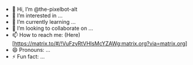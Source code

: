 - 👋 Hi, I’m @the-pixelbot-alt
- 👀 I’m interested in ...
- 🌱 I’m currently learning ...
- 💞️ I’m looking to collaborate on ...
- 📫 How to reach me: (Here)[https://matrix.to/#/!VuFzyRtVHIsMcYZAWg:matrix.org?via=matrix.org]
- 😄 Pronouns: ...
- ⚡ Fun fact: ...

<!---
the-pixelbot-alt/the-pixelbot-alt is a ✨ special ✨ repository because its `README.md` (this file) appears on your GitHub profile.
You can click the Preview link to take a look at your changes.
--->

